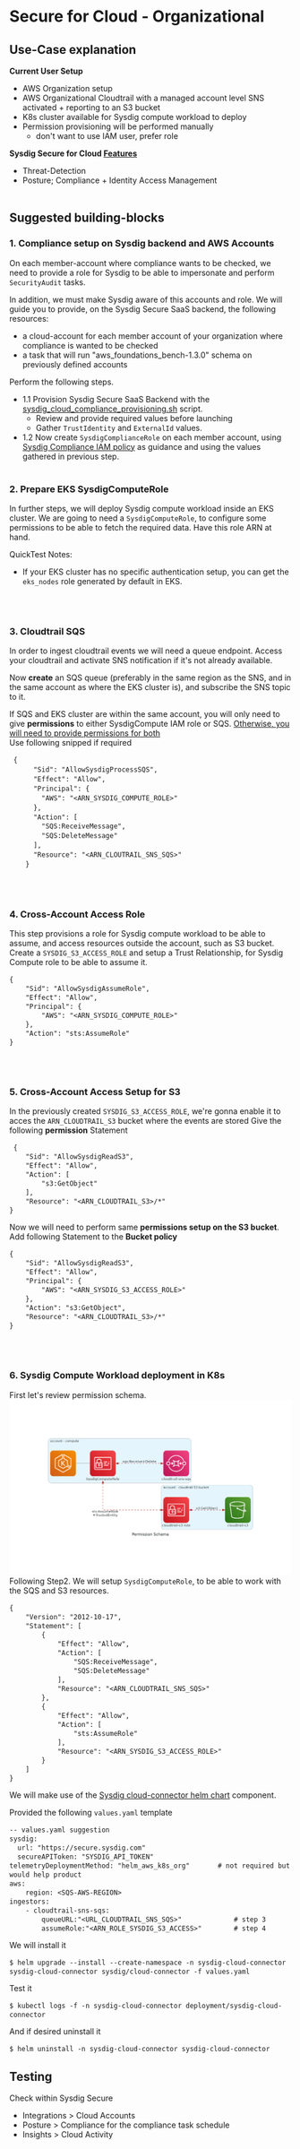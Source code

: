 # Secure for Cloud - Organizational

## Use-Case explanation

**Current User Setup**

- AWS Organization setup
- AWS Organizational Cloudtrail with a managed account level SNS activated + reporting to an S3 bucket
- K8s cluster available for Sysdig compute workload to deploy
- Permission provisioning will be performed manually
   - don't want to use IAM user, prefer role

**Sysdig Secure for Cloud [Features](https://docs.sysdig.com/en/docs/installation/sysdig-secure-for-cloud/)**

- Threat-Detection
- Posture; Compliance + Identity Access Management
<br/><br/>

## Suggested building-blocks

### 1. **Compliance setup** on Sysdig backend and AWS Accounts

On each member-account where compliance wants to be checked, we need to provide a role for Sysdig to be able to impersonate and
perform `SecurityAudit` tasks.

In addition, we must make Sysdig aware of this accounts and role. 
We will guide you to provide, on the Sysdig Secure SaaS backend, the following resources:
- a cloud-account for each member account of your organization where compliance is wanted to be checked
- a task that will run "aws_foundations_bench-1.3.0" schema on previously defined accounts

Perform the following steps.
- 1.1 Provision Sysdig Secure SaaS Backend with the [sysdig_cloud_compliance_provisioning.sh](../../utils/sysdig_cloud_compliance_provisioning.sh) script.
  - Review and provide required values before launching
  - Gather `TrustIdentity` and `ExternalId` values.
- 1.2 Now create `SysdigComplianceRole` on each member account, using [Sysdig Compliance IAM policy](../../general_templates/ComplianceAgentlessRole.yaml) as guidance
and using the values gathered in previous step.
<br/><br/>

### 2. Prepare **EKS SysdigComputeRole**

In further steps, we will deploy Sysdig compute workload inside an EKS cluster.
We are going to need a `SysdigComputeRole`, to configure some permissions to be able to fetch the required data.
Have this role ARN at hand.

QuickTest Notes:
- If your EKS cluster has no specific authentication setup, you can get the `eks_nodes` role generated by default in EKS.

<br/><br/>
### 3. **Cloudtrail SQS**

In order to ingest cloudtrail events we will need a queue endpoint.
Access your cloudtrail and activate SNS notification if it's not already available.

Now **create** an SQS queue (preferably in the same region as the SNS, and in the same account as where the EKS cluster is), 
and subscribe the SNS topic to it.

If SQS and EKS cluster are within the same account, you will only need to give **permissions** to either SysdigCompute IAM role or SQS.
[Otherwise, you will need to provide permissions for both](https://aws.amazon.com/premiumsupport/knowledge-center/sqs-accessdenied-errors/#Amazon_SQS_access_policy_and_IAM_policy) <br/>
Use following snipped if required
```txt
 {
      "Sid": "AllowSysdigProcessSQS",
      "Effect": "Allow",
      "Principal": {
        "AWS": "<ARN_SYSDIG_COMPUTE_ROLE>"
      },
      "Action": [
        "SQS:ReceiveMessage",
        "SQS:DeleteMessage"
      ],
      "Resource": "<ARN_CLOUTRAIL_SNS_SQS>"
    }
```
<br/><br/>

### 4. **Cross-Account Access Role**

This step provisions a role for Sysdig compute workload to be able to assume, and access resources outside the account, such as S3 bucket.
Create a `SYSDIG_S3_ACCESS_ROLE`  and setup a Trust Relationship, for Sysdig Compute role to be able to assume it.
```
{
    "Sid": "AllowSysdigAssumeRole",
    "Effect": "Allow",
    "Principal": {
        "AWS": "<ARN_SYSDIG_COMPUTE_ROLE>"
    },
    "Action": "sts:AssumeRole"
}
```
<br/><br/>

### 5. **Cross-Account Access Setup for S3**

In the previously created `SYSDIG_S3_ACCESS_ROLE`, we're gonna enable it to acces the `ARN_CLOUDTRAIL_S3` bucket where the events are stored
Give the following **permission** Statement 
```
 {
    "Sid": "AllowSysdigReadS3",
    "Effect": "Allow",
    "Action": [
        "s3:GetObject"
    ],
    "Resource": "<ARN_CLOUDTRAIL_S3>/*"
}
```


Now we will need to perform same **permissions setup on the S3 bucket**. Add following Statement to the **Bucket policy**

```text
{
    "Sid": "AllowSysdigReadS3",
    "Effect": "Allow",
    "Principal": {
        "AWS": "<ARN_SYSDIG_S3_ACCESS_ROLE>"
    },
    "Action": "s3:GetObject",
    "Resource": "<ARN_CLOUDTRAIL_S3>/*"
}
```
<br/><br/>


### 6. **Sysdig Compute** Workload deployment in **K8s**

First let's review permission schema.
![permission schema](./diagram.png)
Following Step2. We will setup `SysdigComputeRole`, to be able to work with the SQS and S3 resources.

```text
{
    "Version": "2012-10-17",
    "Statement": [
	    {
            "Effect": "Allow",
            "Action": [
                "SQS:ReceiveMessage",
                "SQS:DeleteMessage"              
            ],
            "Resource": "<ARN_CLOUDTRAIL_SNS_SQS>"
        },
        {
            "Effect": "Allow",
            "Action": [
                "sts:AssumeRole"
            ],
            "Resource": "<ARN_SYSDIG_S3_ACCESS_ROLE>"
        }
    ]
}
```

We will make use of the [Sysdig cloud-connector helm chart](https://charts.sysdig.com/charts/cloud-connector/) component.

Provided the following `values.yaml` template
```helm
-- values.yaml suggestion
sysdig:
  url: "https://secure.sysdig.com"
  secureAPIToken: "SYSDIG_API_TOKEN"
telemetryDeploymentMethod: "helm_aws_k8s_org"		# not required but would help product
aws:
    region: <SQS-AWS-REGION>
ingestors:
    - cloudtrail-sns-sqs: 
        queueURL:"<URL_CLOUDTRAIL_SNS_SQS>"             # step 3 
        assumeRole:"<ARN_ROLE_SYSDIG_S3_ACCESS>"        # step 4
```

We will install it
```shell
$ helm upgrade --install --create-namespace -n sysdig-cloud-connector sysdig-cloud-connector sysdig/cloud-connector -f values.yaml
```


Test it
```shell
$ kubectl logs -f -n sysdig-cloud-connector deployment/sysdig-cloud-connector
```

And if desired uninstall it
```shell
$ helm uninstall -n sysdig-cloud-connector sysdig-cloud-connector
```


## Testing

Check within Sysdig Secure
- Integrations > Cloud Accounts
- Posture > Compliance  for the compliance task schedule
- Insights > Cloud Activity
